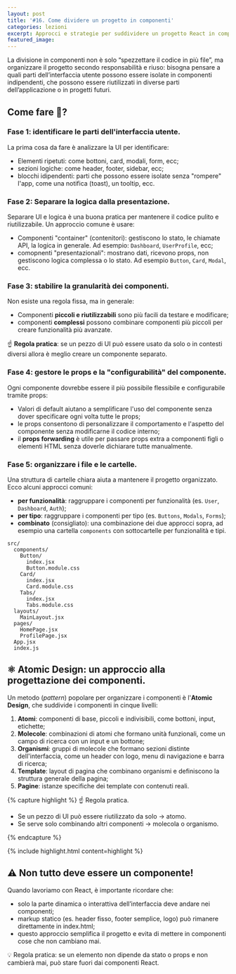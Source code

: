 ```yaml
---
layout: post
title: '#16. Come dividere un progetto in componenti'
categories: lezioni
excerpt: Approcci e strategie per suddividere un progetto React in componenti riutilizzabili
featured_image:
---
```


La divisione in componenti non è solo “spezzettare il codice in più file”, ma organizzare il progetto secondo responsabilità e riuso: bisogna pensare a quali parti dell’interfaccia utente possono essere isolate in componenti indipendenti, che possono essere riutilizzati in diverse parti dell’applicazione o in progetti futuri.

## Come fare 🤔?

### Fase 1: identificare le parti dell'interfaccia utente.

La prima cosa da fare è analizzare la UI per identificare:

- Elementi ripetuti: come bottoni, card, modali, form, ecc;
- sezioni logiche: come header, footer, sidebar, ecc;
- blocchi idipendenti: parti che possono essere isolate senza "rompere" l'app, come una notifica (toast), un tooltip, ecc.

### Fase 2: Separare la logica dalla presentazione.

Separare UI e logica è una buona pratica per mantenere il codice pulito e riutilizzabile. Un approccio comune è usare:

- Componenti "container" (contenitori): gestiscono lo stato, le chiamate API, la logica in generale. Ad esempio: `Dashboard`, `UserProfile`, ecc;
- comopnenti "presentazionali": mostrano dati, ricevono props, non gestiscono logica complessa o lo stato. Ad esempio `Button`, `Card`, `Modal`, ecc.

### Fase 3: stabilire la granularità dei componenti.

Non esiste una regola fissa, ma in generale:

- Componenti **piccoli e riutilizzabili** sono più facili da testare e modificare;
- componenti **complessi** possono combinare componenti più piccoli per creare funzionalità più avanzate.

☝️ **Regola pratica**: se un pezzo di UI può essere usato da solo o in contesti diversi allora è meglio creare un componente separato.

### Fase 4: gestore le props e la "configurabilità" del componente.

Ogni componente dovrebbe essere il più possibile flessibile e configurabile tramite props:

- Valori di default aiutano a semplificare l'uso del componente senza dover specificare ogni volta tutte le props;
- le props consentono di personalizzare il comportamento e l'aspetto del componente senza modificarne il codice interno;
- il **props forwarding** è utile per passare props extra a componenti figli o elementi HTML senza doverle dichiarare tutte manualmente.

### Fase 5: organizzare i file e le cartelle.

Una struttura di cartelle chiara aiuta a mantenere il progetto organizzato. Ecco alcuni approcci comuni:

- **per funzionalità**: raggruppare i componenti per funzionalità (es. `User`, `Dashboard`, `Auth`);
- **per tipo**: raggruppare i componenti per tipo (es. `Buttons`, `Modals`, `Forms`);
- **combinato** (consigliato): una combinazione dei due approcci sopra, ad esempio una cartella `components` con sottocartelle per funzionalità e tipi.

```
src/
  components/
    Button/
      index.jsx
      Button.module.css
    Card/
      index.jsx
      Card.module.css
    Tabs/
      index.jsx
      Tabs.module.css
  layouts/
    MainLayout.jsx
  pages/
    HomePage.jsx
    ProfilePage.jsx
  App.jsx
  index.js
```

## ⚛️ Atomic Design: un approccio alla progettazione dei componenti.

Un metodo (_pattern_) popolare per organizzare i componenti è l'**Atomic Design**, che suddivide i componenti in cinque livelli:

1. **Atomi**: componenti di base, piccoli e indivisibili, come bottoni, input, etichette;
2. **Molecole**: combinazioni di atomi che formano unità funzionali, come un campo di ricerca con un input e un bottone;
3. **Organismi**: gruppi di molecole che formano sezioni distinte dell'interfaccia, come un header con logo, menu di navigazione e barra di ricerca;
4. **Template**: layout di pagina che combinano organismi e definiscono la struttura generale della pagina;
5. **Pagine**: istanze specifiche dei template con contenuti reali.

{% capture highlight %}
☝️ Regola pratica.

- Se un pezzo di UI può essere riutilizzato da solo → atomo.
- Se serve solo combinando altri componenti → molecola o organismo.

{% endcapture %}

{% include highlight.html content=highlight  %}

## ⚠️ Non tutto deve essere un componente!

Quando lavoriamo con React, è importante ricordare che:

- solo la parte dinamica o interattiva dell’interfaccia deve andare nei componenti;
- markup statico (es. header fisso, footer semplice, logo) può rimanere direttamente in index.html;
- questo approccio semplifica il progetto e evita di mettere in componenti cose che non cambiano mai.

💡 Regola pratica: se un elemento non dipende da stato o props e non cambierà mai, può stare fuori dai componenti React.
